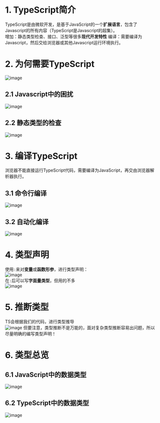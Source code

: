 # 1. TypeScript简介
TypeScript是由微软开发，是基于JavaScript的一个**扩展语言**，包含了Javascript的所有内容（TypeScript是Javascript的超集）。  
增加：静态类型检查、接口、泛型等很多**现代开发特性**
编译：需要编译为Javascript，然后交给浏览器或其他Javascript运行环境执行。


# 2. 为何需要TypeScript
![image](https://github.com/user-attachments/assets/a17b0a00-3869-4796-98f9-b11f26745a22)

## 2.1 Javascript中的困扰
![image](https://github.com/user-attachments/assets/4d3efdb6-ce29-4e20-a962-b9e2560fe076)

## 2.2 静态类型的检查
![image](https://github.com/user-attachments/assets/3008875e-6ca9-4b49-9d6e-7e4eea84b9d8)

# 3. 编译TypeScript
浏览器不能直接运行TypeScript代码，需要编译为JavaScript，再交由浏览器解析器执行。

## 3.1 命令行编译
![image](https://github.com/user-attachments/assets/d7e1fab9-ee28-4650-93e5-45003e61c556)

## 3.2 自动化编译
![image](https://github.com/user-attachments/assets/65d574ed-8c02-41e8-bf85-eb851c80e499)

# 4. 类型声明
使用`:`来对**变量**或**函数形参**，进行类型声明：  
![image](https://github.com/user-attachments/assets/f9c80756-9600-4f5d-9b46-e045addde51b)  
在`:`后可以写**字面量类型**，但用的不多  
![image](https://github.com/user-attachments/assets/5368f641-23fc-40cb-915b-8397cb2534aa)

# 5. 推断类型
TS会根据我们的代码，进行类型推导  
![image](https://github.com/user-attachments/assets/c1f69ba0-8d7f-4ed6-80b4-9e36f543fa36)
但要注意，类型推断不是万能的，面对复杂类型推断容易出问题，所以尽量明确的编写类型声明！  

# 6. 类型总览
## 6.1 JavaScript中的数据类型
![image](https://github.com/user-attachments/assets/264dbcab-86a9-4ae5-8adb-25c1a3115803)

## 6.2 TypeScript中的数据类型
![image](https://github.com/user-attachments/assets/6f95be85-086b-4269-8743-9ac2c4e59eb9)



